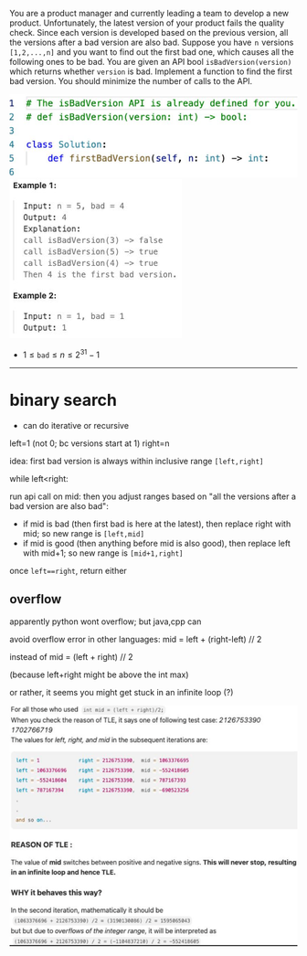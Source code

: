 You are a product manager and currently leading a team to develop a new product. Unfortunately, the latest version of your product fails the quality check. Since each version is developed based on the previous version, all the versions after a bad version are also bad.
Suppose you have  `n`  versions `[1,2,...,n]` and you want to find out the first bad one, which causes all the following ones to be bad.
You are given an API bool `isBadVersion(version)` which returns whether `version` is bad. Implement a function to find the first bad version. You should minimize the number of calls to the API.


![](../../!assets/attachments/Pasted%20image%2020240224140707.png)
![](../../!assets/attachments/Pasted%20image%2020240224140712.png)

- $1 \leq \texttt{bad} \leq n \leq 2^{31} - 1$

---


# binary search
- can do iterative or recursive

left=1 (not 0; bc versions start at 1)
right=n


idea: first bad version is always within inclusive range `[left,right]`

while left<right:

run api call on mid:
then you adjust ranges based on "all the versions after a bad version are also bad":

- if mid is bad (then first bad is here at the latest), then replace right with mid; so new range is `[left,mid]`
- if mid is good (then anything before mid is also good), then replace left with mid+1; so new range is `[mid+1,right]`


once `left==right`, return either


## overflow

apparently python wont overflow; but java,cpp can

avoid overflow error in other languages:
mid = left + (right-left) // 2

instead of
mid = (left + right) // 2

(because left+right might be above the int max)

or rather, it seems you might get stuck in an infinite loop (?)

![](../../!assets/attachments/Pasted%20image%2020240224140846.png)




